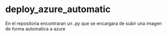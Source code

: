 # deploy_azure_automatic
En el repositoria encontraran un .py que se encargara de subir una imagen de forma automatica a azure
